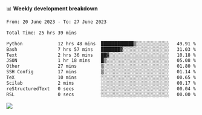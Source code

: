 📊 **Weekly development breakdown**
<!--START_SECTION:waka-->

```txt
From: 20 June 2023 - To: 27 June 2023

Total Time: 25 hrs 39 mins

Python             12 hrs 48 mins  ████████████▒░░░░░░░░░░░░   49.91 %
Bash               7 hrs 57 mins   ███████▓░░░░░░░░░░░░░░░░░   31.03 %
Text               2 hrs 36 mins   ██▓░░░░░░░░░░░░░░░░░░░░░░   10.18 %
JSON               1 hr 18 mins    █▒░░░░░░░░░░░░░░░░░░░░░░░   05.08 %
Other              27 mins         ▒░░░░░░░░░░░░░░░░░░░░░░░░   01.80 %
SSH Config         17 mins         ▒░░░░░░░░░░░░░░░░░░░░░░░░   01.14 %
TeX                10 mins         ░░░░░░░░░░░░░░░░░░░░░░░░░   00.65 %
Scilab             2 mins          ░░░░░░░░░░░░░░░░░░░░░░░░░   00.17 %
reStructuredText   0 secs          ░░░░░░░░░░░░░░░░░░░░░░░░░   00.04 %
RSL                0 secs          ░░░░░░░░░░░░░░░░░░░░░░░░░   00.00 %
```

<!--END_SECTION:waka-->
![](https://komarev.com/ghpvc/?username=callanwu)
